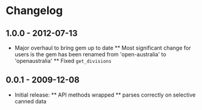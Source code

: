 # Changelog

## 1.0.0 - 2012-07-13

* Major overhaul to bring gem up to date
** Most significant change for users is the gem has been renamed from 'open-australia' to 'openaustralia'
** Fixed `get_divisions`

## 0.0.1 - 2009-12-08

* Initial release:
** API methods wrapped
** parses correctly on selective canned data
